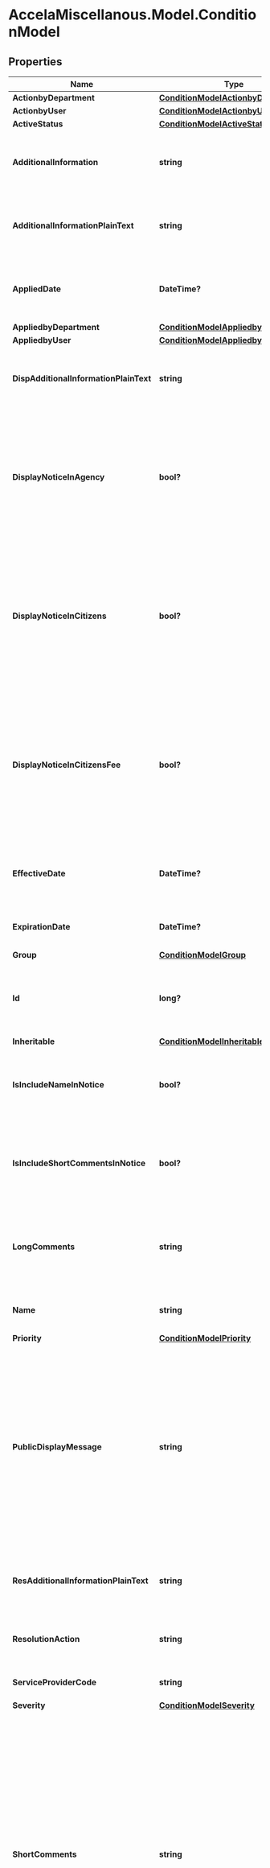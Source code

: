 # AccelaMiscellanous.Model.ConditionModel
## Properties

Name | Type | Description | Notes
------------ | ------------- | ------------- | -------------
**ActionbyDepartment** | [**ConditionModelActionbyDepartment**](ConditionModelActionbyDepartment.md) |  | [optional] 
**ActionbyUser** | [**ConditionModelActionbyUser**](ConditionModelActionbyUser.md) |  | [optional] 
**ActiveStatus** | [**ConditionModelActiveStatus**](ConditionModelActiveStatus.md) |  | [optional] 
**AdditionalInformation** | **string** | An unlimited text field to use if other fields are filled. | [optional] 
**AdditionalInformationPlainText** | **string** | An unlimited text field to use if other fields are filled. | [optional] 
**AppliedDate** | **DateTime?** | The date the standard condition was applied. | [optional] 
**AppliedbyDepartment** | [**ConditionModelAppliedbyDepartment**](ConditionModelAppliedbyDepartment.md) |  | [optional] 
**AppliedbyUser** | [**ConditionModelAppliedbyUser**](ConditionModelAppliedbyUser.md) |  | [optional] 
**DispAdditionalInformationPlainText** | **string** | An unlimited text field to use if other fields are filled. | [optional] 
**DisplayNoticeInAgency** | **bool?** | Indicates whether or not to display the condition notice in Accela Automation when a condition to a record or parcel is applied. | [optional] 
**DisplayNoticeInCitizens** | **bool?** | Indicates whether or not to display the condition notice in Accela Citizen Access when a condition to a record or parcel is applied. | [optional] 
**DisplayNoticeInCitizensFee** | **bool?** | Indicates whether or not to display the condition notice in Accela Citizen Access Fee Estimate page when a condition to a record or parcel is applied. | [optional] 
**EffectiveDate** | **DateTime?** | The date when you want the condition to become effective. | [optional] 
**ExpirationDate** | **DateTime?** | The date when the condition expires. | [optional] 
**Group** | [**ConditionModelGroup**](ConditionModelGroup.md) |  | [optional] 
**Id** | **long?** | The condition system id assigned by the Civic Platform server. | [optional] 
**Inheritable** | [**ConditionModelInheritable**](ConditionModelInheritable.md) |  | [optional] 
**IsIncludeNameInNotice** | **bool?** | Indicates whether or not to display the condition name in the notice. | [optional] 
**IsIncludeShortCommentsInNotice** | **bool?** | Indicates whether or not to display the condition comments in the notice. | [optional] 
**LongComments** | **string** | Narrative comments to help identify the purpose or uses of the standard condition. | [optional] 
**Name** | **string** | The name of the standard condition. | [optional] 
**Priority** | [**ConditionModelPriority**](ConditionModelPriority.md) |  | [optional] 
**PublicDisplayMessage** | **string** | Text entered into this field displays in the condition notice or condition status bar for the Condition Name for the public user in Accela IVR (AIVR) and Accela Citizen Access (ACA). | [optional] 
**ResAdditionalInformationPlainText** | **string** | An unlimited text field to use if other fields are filled. | [optional] 
**ResolutionAction** | **string** | he action performed in response to a condition. | [optional] 
**ServiceProviderCode** | **string** | The unique agency identifier. | [optional] 
**Severity** | [**ConditionModelSeverity**](ConditionModelSeverity.md) |  | [optional] 
**ShortComments** | **string** | A brief description of the condition name. For example, the text may describe the situation that requires the system to apply the condition. You can set these short comments to display when a user accesses an application with this condition applied to it | [optional] 
**Status** | [**ConditionModelStatus**](ConditionModelStatus.md) |  | [optional] 
**StatusDate** | **DateTime?** | The date when the current status changed. | [optional] 
**StatusType** | **string** | The status type for a standard condition or an approval condition, applied or not applied for example. | [optional] 
**Type** | [**ConditionModelType**](ConditionModelType.md) |  | [optional] 

[[Back to Model list]](../README.md#documentation-for-models) [[Back to API list]](../README.md#documentation-for-api-endpoints) [[Back to README]](../README.md)

